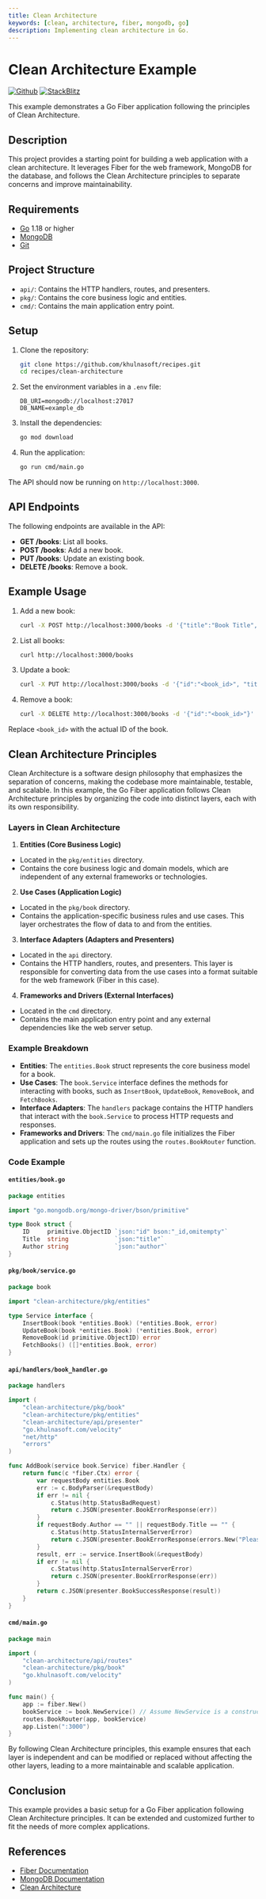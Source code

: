 ```yaml
---
title: Clean Architecture
keywords: [clean, architecture, fiber, mongodb, go]
description: Implementing clean architecture in Go.
---
```


# Clean Architecture Example

[![Github](https://img.shields.io/static/v1?label=&message=Github&color=2ea44f&style=for-the-badge&logo=github)](https://github.com/khulnasoft/recipes/tree/master/clean-architecture) [![StackBlitz](https://img.shields.io/static/v1?label=&message=StackBlitz&color=2ea44f&style=for-the-badge&logo=StackBlitz)](https://stackblitz.com/github/khulnasoft/recipes/tree/master/clean-architecture)

This example demonstrates a Go Fiber application following the principles of Clean Architecture.

## Description

This project provides a starting point for building a web application with a clean architecture. It leverages Fiber for the web framework, MongoDB for the database, and follows the Clean Architecture principles to separate concerns and improve maintainability.

## Requirements

- [Go](https://golang.org/dl/) 1.18 or higher
- [MongoDB](https://www.mongodb.com/try/download/community)
- [Git](https://git-scm.com/downloads)

## Project Structure

- `api/`: Contains the HTTP handlers, routes, and presenters.
- `pkg/`: Contains the core business logic and entities.
- `cmd/`: Contains the main application entry point.

## Setup

1. Clone the repository:
    ```bash
    git clone https://github.com/khulnasoft/recipes.git
    cd recipes/clean-architecture
    ```

2. Set the environment variables in a `.env` file:
    ```env
    DB_URI=mongodb://localhost:27017
    DB_NAME=example_db
    ```

3. Install the dependencies:
    ```bash
    go mod download
    ```

4. Run the application:
    ```bash
    go run cmd/main.go
    ```

The API should now be running on `http://localhost:3000`.

## API Endpoints

The following endpoints are available in the API:

- **GET /books**: List all books.
- **POST /books**: Add a new book.
- **PUT /books**: Update an existing book.
- **DELETE /books**: Remove a book.

## Example Usage

1. Add a new book:
    ```bash
    curl -X POST http://localhost:3000/books -d '{"title":"Book Title", "author":"Author Name"}' -H "Content-Type: application/json"
    ```

2. List all books:
    ```bash
    curl http://localhost:3000/books
    ```

3. Update a book:
    ```bash
    curl -X PUT http://localhost:3000/books -d '{"id":"<book_id>", "title":"Updated Title", "author":"Updated Author"}' -H "Content-Type: application/json"
    ```

4. Remove a book:
    ```bash
    curl -X DELETE http://localhost:3000/books -d '{"id":"<book_id>"}' -H "Content-Type: application/json"
    ```

Replace `<book_id>` with the actual ID of the book.

## Clean Architecture Principles

Clean Architecture is a software design philosophy that emphasizes the separation of concerns, making the codebase more maintainable, testable, and scalable. In this example, the Go Fiber application follows Clean Architecture principles by organizing the code into distinct layers, each with its own responsibility.

### Layers in Clean Architecture

1. **Entities (Core Business Logic)**
  - Located in the `pkg/entities` directory.
  - Contains the core business logic and domain models, which are independent of any external frameworks or technologies.

2. **Use Cases (Application Logic)**
  - Located in the `pkg/book` directory.
  - Contains the application-specific business rules and use cases. This layer orchestrates the flow of data to and from the entities.

3. **Interface Adapters (Adapters and Presenters)**
  - Located in the `api` directory.
  - Contains the HTTP handlers, routes, and presenters. This layer is responsible for converting data from the use cases into a format suitable for the web framework (Fiber in this case).

4. **Frameworks and Drivers (External Interfaces)**
  - Located in the `cmd` directory.
  - Contains the main application entry point and any external dependencies like the web server setup.

### Example Breakdown

- **Entities**: The `entities.Book` struct represents the core business model for a book.
- **Use Cases**: The `book.Service` interface defines the methods for interacting with books, such as `InsertBook`, `UpdateBook`, `RemoveBook`, and `FetchBooks`.
- **Interface Adapters**: The `handlers` package contains the HTTP handlers that interact with the `book.Service` to process HTTP requests and responses.
- **Frameworks and Drivers**: The `cmd/main.go` file initializes the Fiber application and sets up the routes using the `routes.BookRouter` function.

### Code Example

#### `entities/book.go`
```go
package entities

import "go.mongodb.org/mongo-driver/bson/primitive"

type Book struct {
    ID     primitive.ObjectID `json:"id" bson:"_id,omitempty"`
    Title  string             `json:"title"`
    Author string             `json:"author"`
}
```

#### `pkg/book/service.go`
```go
package book

import "clean-architecture/pkg/entities"

type Service interface {
    InsertBook(book *entities.Book) (*entities.Book, error)
    UpdateBook(book *entities.Book) (*entities.Book, error)
    RemoveBook(id primitive.ObjectID) error
    FetchBooks() ([]*entities.Book, error)
}
```

#### `api/handlers/book_handler.go`
```go
package handlers

import (
    "clean-architecture/pkg/book"
    "clean-architecture/pkg/entities"
    "clean-architecture/api/presenter"
    "go.khulnasoft.com/velocity"
    "net/http"
    "errors"
)

func AddBook(service book.Service) fiber.Handler {
    return func(c *fiber.Ctx) error {
        var requestBody entities.Book
        err := c.BodyParser(&requestBody)
        if err != nil {
            c.Status(http.StatusBadRequest)
            return c.JSON(presenter.BookErrorResponse(err))
        }
        if requestBody.Author == "" || requestBody.Title == "" {
            c.Status(http.StatusInternalServerError)
            return c.JSON(presenter.BookErrorResponse(errors.New("Please specify title and author")))
        }
        result, err := service.InsertBook(&requestBody)
        if err != nil {
            c.Status(http.StatusInternalServerError)
            return c.JSON(presenter.BookErrorResponse(err))
        }
        return c.JSON(presenter.BookSuccessResponse(result))
    }
}
```

#### `cmd/main.go`
```go
package main

import (
    "clean-architecture/api/routes"
    "clean-architecture/pkg/book"
    "go.khulnasoft.com/velocity"
)

func main() {
    app := fiber.New()
    bookService := book.NewService() // Assume NewService is a constructor for the book service
    routes.BookRouter(app, bookService)
    app.Listen(":3000")
}
```

By following Clean Architecture principles, this example ensures that each layer is independent and can be modified or replaced without affecting the other layers, leading to a more maintainable and scalable application.

## Conclusion

This example provides a basic setup for a Go Fiber application following Clean Architecture principles. It can be extended and customized further to fit the needs of more complex applications.

## References

- [Fiber Documentation](https://docs.khulnasoft.io)
- [MongoDB Documentation](https://docs.mongodb.com/)
- [Clean Architecture](https://8thlight.com/blog/uncle-bob/2012/08/13/the-clean-architecture.html)
